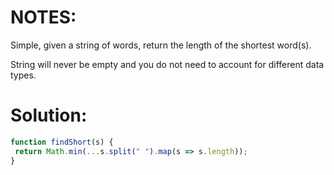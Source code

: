 # NOTES:
Simple, given a string of words, return the length of the shortest word(s).

String will never be empty and you do not need to account for different data types.
# Solution:
```javascript
function findShort(s) {
 return Math.min(...s.split(" ").map(s => s.length));
}
```